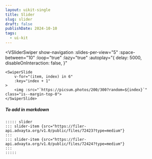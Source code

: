```yaml
---
layout: uikit-single
title: Slider
slug: slider
draft: false
publishDate: 2024-10-10
tags:
  - ui-kit
---
```


<script setup lang="ts">
import VSliderSwiper from 'UiKit/components/VSlider/VSliderSwiper.vue';
import { SwiperSlide } from 'swiper/vue';
</script>

<VSliderSwiper
    show-navigation
    :slides-per-view="5"
    :space-between="10"
    :loop="true"
    :lazy="true"
    :autoplay="{
        delay: 5000,
        disableOnInteraction: false,
    }"
>
    <SwiperSlide
        v-for="(item, index) in 6"
        :key="index + 1"
    >
        <img :src="`https://picsum.photos/200/300?random=${index}`" class="is--margin-top-0">
    </SwiperSlide>
</VSliderSwiper>


##### To add in markdown


```
::::: slider
::: slider-item {src="https://filer-api.advayta.org/v1.0/public/files/72423?type=medium"}
:::
::: slider-item {src="https://filer-api.advayta.org/v1.0/public/files/72424?type=medium"}
:::
:::::
```